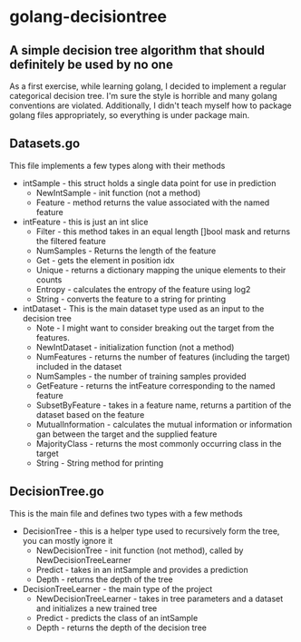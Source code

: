 # golang-decisiontree

## A simple decision tree algorithm that should definitely be used by no one

As a first exercise, while learning golang, I decided to implement a regular categorical decision tree. I'm sure the style is horrible and many golang conventions are violated. Additionally, I didn't teach myself how to package golang files appropriately, so everything is under package main.

## Datasets.go
This file implements a few types along with their methods
* intSample - this struct holds a single data point for use in prediction
    * NewIntSample - init function (not a method) 
    * Feature - method returns the value associated with the named feature
* intFeature - this is just an int slice
    * Filter - this method takes in an equal length []bool mask and returns the filtered feature
    * NumSamples - Returns the length of the feature
    * Get - gets the element in position idx
    * Unique - returns a dictionary mapping the unique elements to their counts
    * Entropy - calculates the entropy of the feature using log2
    * String - converts the feature to a string for printing
* intDataset - This is the main dataset type used as an input to the decision tree
    * Note - I might want to consider breaking out the target from the features.
    * NewIntDataset - initialization function (not a method)
    * NumFeatures - returns the number of features (including the target) included in the dataset
    * NumSamples - the number of training samples provided
    * GetFeature - returns the intFeature corresponding to the named feature
    * SubsetByFeature - takes in a feature name, returns a partition of the dataset based on the feature
    * MutualInformation - calculates the mutual information or information gan between the target and the supplied feature
    * MajorityClass - returns the most commonly occurring class in the target
    * String - String method for printing


## DecisionTree.go
This is the main file and defines two types with a few methods
* DecisionTree - this is a helper type used to recursively form the tree, you can mostly ignore it
    * NewDecisionTree - init function (not method), called by NewDecisionTreeLearner
    * Predict - takes in an intSample and provides a prediction
    * Depth - returns the depth of the tree
* DecisionTreeLearner - the main type of the project
    * NewDecisionTreeLearner - takes in tree parameters and a dataset and initializes a new trained tree
    * Predict - predicts the class of an intSample
    * Depth - returns the depth of the decision tree
